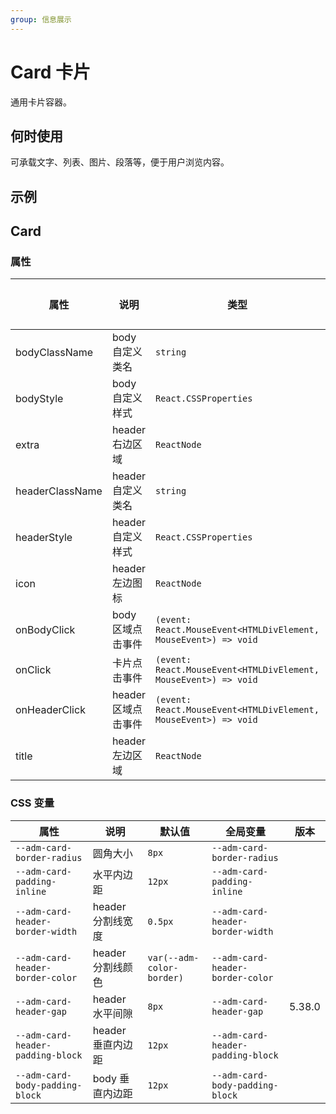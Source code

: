 ```yaml
---
group: 信息展示
---
```





# Card 卡片

通用卡片容器。

## 何时使用

可承载文字、列表、图片、段落等，便于用户浏览内容。

## 示例

<code src="./demos/demo1.tsx"></code>

## Card

### 属性

| 属性 | 说明 | 类型 | 默认值 | 版本 |
| --- | --- | --- | --- | --- |
| bodyClassName | body 自定义类名 | `string` | - |  |
| bodyStyle | body 自定义样式 | `React.CSSProperties` | - |  |
| extra | header 右边区域 | `ReactNode` | - |  |
| headerClassName | header 自定义类名 | `string` | - |  |
| headerStyle | header 自定义样式 | `React.CSSProperties` | - |  |
| icon | header 左边图标 | `ReactNode` | - | 5.38.0 |
| onBodyClick | body 区域点击事件 | `(event: React.MouseEvent<HTMLDivElement, MouseEvent>) => void` | - |  |
| onClick | 卡片点击事件 | `(event: React.MouseEvent<HTMLDivElement, MouseEvent>) => void` | - |  |
| onHeaderClick | header 区域点击事件 | `(event: React.MouseEvent<HTMLDivElement, MouseEvent>) => void` | - |  |
| title | header 左边区域 | `ReactNode` | - |  |

### CSS 变量

| 属性 | 说明 | 默认值 | 全局变量 | 版本 |
| --- | --- | --- | --- | --- |
| `--adm-card-border-radius` | 圆角大小 | `8px` | `--adm-card-border-radius` |  |
| `--adm-card-padding-inline` | 水平内边距 | `12px` | `--adm-card-padding-inline` |  |
| `--adm-card-header-border-width` | header 分割线宽度 | `0.5px` | `--adm-card-header-border-width` |  |
| `--adm-card-header-border-color` | header 分割线颜色 | `var(--adm-color-border)` | `--adm-card-header-border-color` |  |
| `--adm-card-header-gap` | header 水平间隙 | `8px` | `--adm-card-header-gap` | 5.38.0 |
| `--adm-card-header-padding-block` | header 垂直内边距 | `12px` | `--adm-card-header-padding-block` |  |
| `--adm-card-body-padding-block` | body 垂直内边距 | `12px` | `--adm-card-body-padding-block` |  |

